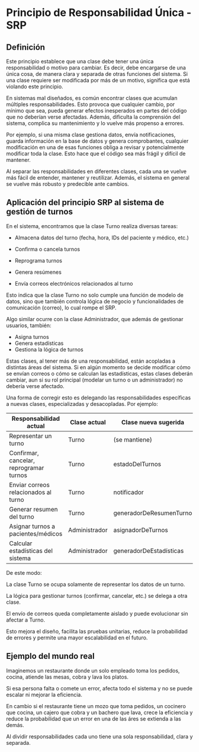 # Principio de Responsabilidad Única - SRP

## Definición

Este principio establece que una clase debe tener una única responsabilidad o motivo para cambiar. Es decir, debe encargarse de una única cosa, de manera clara y separada de otras funciones del sistema. Si una clase requiere ser modificada por más de un motivo, significa que está violando este principio.

En sistemas mal diseñados, es común encontrar clases que acumulan múltiples responsabilidades. Esto provoca que cualquier cambio, por mínimo que sea, pueda generar efectos inesperados en partes del código que no deberían verse afectadas. Además, dificulta la comprensión del sistema, complica su mantenimiento y lo vuelve más propenso a errores.

Por ejemplo, si una misma clase gestiona datos, envía notificaciones, guarda información en la base de datos y genera comprobantes, cualquier modificación en una de esas funciones obliga a revisar y potencialmente modificar toda la clase. Esto hace que el código sea más frágil y difícil de mantener.

Al separar las responsabilidades en diferentes clases, cada una se vuelve más fácil de entender, mantener y reutilizar. Además, el sistema en general se vuelve más robusto y predecible ante cambios.

## Aplicación del principio SRP al sistema de gestión de turnos

En el sistema, encontramos que la clase Turno realiza diversas tareas:

- Almacena datos del turno (fecha, hora, IDs del paciente y médico, etc.)

- Confirma o cancela turnos
- Reprograma turnos
- Genera resúmenes
- Envía correos electrónicos relacionados al turno

Esto indica que la clase Turno no solo cumple una función de modelo de datos, sino que también controla lógica de negocio y funcionalidades de comunicación (correo), lo cual rompe el SRP.

Algo similar ocurre con la clase Administrador, que además de gestionar usuarios, también:

- Asigna turnos
- Genera estadísticas
- Gestiona la lógica de turnos

Estas clases, al tener más de una responsabilidad, están acopladas a distintas áreas del sistema. Si en algún momento se decide modificar cómo se envían correos o cómo se calculan las estadísticas, estas clases deberán cambiar, aun si su rol principal (modelar un turno o un administrador) no debería verse afectado.


Una forma de corregir esto es delegando las responsabilidades específicas a nuevas clases, especializadas y desacopladas. Por ejemplo:

| Responsabilidad actual          |	Clase actual	        | Clase nueva sugerida    |
|---------------------------------|------------------------|------------------------|
| Representar un turno	                 | Turno	        | (se mantiene)           |
|Confirmar, cancelar, reprogramar turnos | Turno	        | estadoDelTurnos         |
Enviar correos relacionados al turno     | Turno	        | notificador             |
Generar resumen del turno	               | Turno	        | generadorDeResumenTurno |
Asignar turnos a pacientes/médicos       | Administrador	| asignadorDeTurnos       |
Calcular estadísticas del sistema        | Administrador	| generadorDeEstadísticas |

De este modo:

La clase Turno se ocupa solamente de representar los datos de un turno.

La lógica para gestionar turnos (confirmar, cancelar, etc.) se delega a otra clase.

El envío de correos queda completamente aislado y puede evolucionar sin afectar a Turno.

Esto mejora el diseño, facilita las pruebas unitarias, reduce la probabilidad de errores y permite una mayor escalabilidad en el futuro.

## Ejemplo del mundo real
Imaginemos un restaurante donde un solo empleado toma los pedidos, cocina, atiende las mesas, cobra y lava los platos.

Si esa persona falta o comete un error, afecta todo el sistema y no se puede escalar ni mejorar la eficiencia.

En cambio si el restaurante tiene un mozo que toma pedidos, un cocinero que cocina, un cajero que cobra y un bachero que lava, crece la eficiencia y reduce la probabilidad que un error en una de las áres se extienda a las demás. 

Al dividir responsabilidades cada uno tiene una sola responsabilidad, clara y separada.
